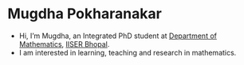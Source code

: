 # Mugdha Pokharanakar
- Hi, I’m Mugdha, an Integrated PhD student at [Department of Mathematics](https://maths.iiserb.ac.in/), [IISER Bhopal](https://www.iiserb.ac.in/).
- I am interested in learning, teaching and research in mathematics. 

<!---
mmpokharanakar/mmpokharanakar is a ✨ special ✨ repository because its `README.md` (this file) appears on your GitHub profile.
You can click the Preview link to take a look at your changes.
--->
